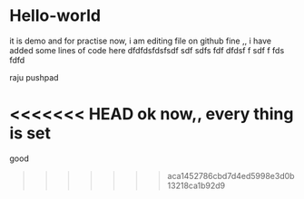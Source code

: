 # Hello-world
it is demo and for practise
now,  i am editing file on github
fine ,, i have added some lines of code here  dfdfdsfdsfsdf
sdf
sdfs
fdf
dfdsf
f
sdf
f
fds
fdfd

raju pushpad

<<<<<<< HEAD
ok now,, every thing is set
=======
good
>>>>>>> aca1452786cbd7d4ed5998e3d0b13218ca1b92d9

